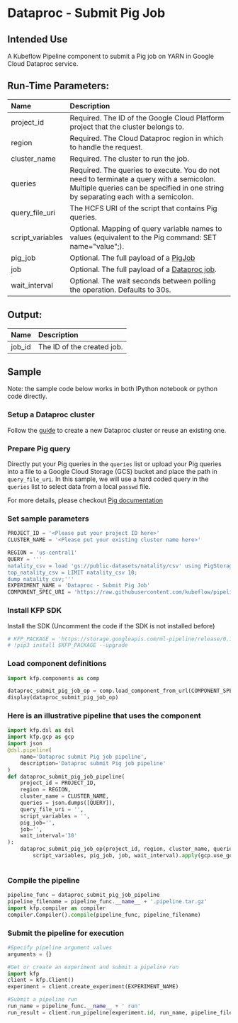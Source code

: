 
# Dataproc - Submit Pig Job

## Intended Use
A Kubeflow Pipeline component to submit a Pig job on YARN in Google Cloud Dataproc service. 

## Run-Time Parameters:
Name | Description
:--- | :----------
project_id | Required. The ID of the Google Cloud Platform project that the cluster belongs to.
region | Required. The Cloud Dataproc region in which to handle the request.
cluster_name | Required. The cluster to run the job.
queries | Required. The queries to execute. You do not need to terminate a query with a semicolon. Multiple queries can be specified in one string by separating each with a semicolon. 
query_file_uri | The HCFS URI of the script that contains Pig queries.
script_variables | Optional. Mapping of query variable names to values (equivalent to the Pig command: SET name="value";).
pig_job | Optional. The full payload of a [PigJob](https://cloud.google.com/dataproc/docs/reference/rest/v1/PigJob)
job | Optional. The full payload of a [Dataproc job](https://cloud.google.com/dataproc/docs/reference/rest/v1/projects.regions.jobs).
wait_interval | Optional. The wait seconds between polling the operation. Defaults to 30s.

## Output:
Name | Description
:--- | :----------
job_id | The ID of the created job.

## Sample

Note: the sample code below works in both IPython notebook or python code directly.

### Setup a Dataproc cluster
Follow the [guide](https://cloud.google.com/dataproc/docs/guides/create-cluster) to create a new Dataproc cluster or reuse an existing one.

### Prepare Pig query
Directly put your Pig queries in the `queries` list or upload your Pig queries into a file to a Google Cloud Storage (GCS) bucket and place the path in `query_file_uri`. In this sample, we will use a hard coded query in the `queries` list to select data from a local `passwd` file.

For more details, please checkout [Pig documentation](http://pig.apache.org/docs/latest/)

### Set sample parameters


```python
PROJECT_ID = '<Please put your project ID here>'
CLUSTER_NAME = '<Please put your existing cluster name here>'

REGION = 'us-central1'
QUERY = '''
natality_csv = load 'gs://public-datasets/natality/csv' using PigStorage(':');
top_natality_csv = LIMIT natality_csv 10; 
dump natality_csv;'''
EXPERIMENT_NAME = 'Dataproc - Submit Pig Job'
COMPONENT_SPEC_URI = 'https://raw.githubusercontent.com/kubeflow/pipelines/master/components/gcp/dataproc/submit_pig_job/component.yaml'
```

### Install KFP SDK
Install the SDK (Uncomment the code if the SDK is not installed before)


```python
# KFP_PACKAGE = 'https://storage.googleapis.com/ml-pipeline/release/0.1.12/kfp.tar.gz'
# !pip3 install $KFP_PACKAGE --upgrade
```

### Load component definitions


```python
import kfp.components as comp

dataproc_submit_pig_job_op = comp.load_component_from_url(COMPONENT_SPEC_URI)
display(dataproc_submit_pig_job_op)
```

### Here is an illustrative pipeline that uses the component


```python
import kfp.dsl as dsl
import kfp.gcp as gcp
import json
@dsl.pipeline(
    name='Dataproc submit Pig job pipeline',
    description='Dataproc submit Pig job pipeline'
)
def dataproc_submit_pig_job_pipeline(
    project_id = PROJECT_ID, 
    region = REGION,
    cluster_name = CLUSTER_NAME,
    queries = json.dumps([QUERY]),
    query_file_uri = '',
    script_variables = '', 
    pig_job='', 
    job='', 
    wait_interval='30'
):
    dataproc_submit_pig_job_op(project_id, region, cluster_name, queries, query_file_uri,
        script_variables, pig_job, job, wait_interval).apply(gcp.use_gcp_secret('user-gcp-sa'))
    
```

### Compile the pipeline


```python
pipeline_func = dataproc_submit_pig_job_pipeline
pipeline_filename = pipeline_func.__name__ + '.pipeline.tar.gz'
import kfp.compiler as compiler
compiler.Compiler().compile(pipeline_func, pipeline_filename)
```

### Submit the pipeline for execution


```python
#Specify pipeline argument values
arguments = {}

#Get or create an experiment and submit a pipeline run
import kfp
client = kfp.Client()
experiment = client.create_experiment(EXPERIMENT_NAME)

#Submit a pipeline run
run_name = pipeline_func.__name__ + ' run'
run_result = client.run_pipeline(experiment.id, run_name, pipeline_filename, arguments)
```


```python

```
